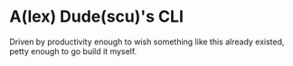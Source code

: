 # A(lex) Dude(scu)'s CLI

Driven by productivity enough to wish something like this already existed, petty enough to go build it myself.
